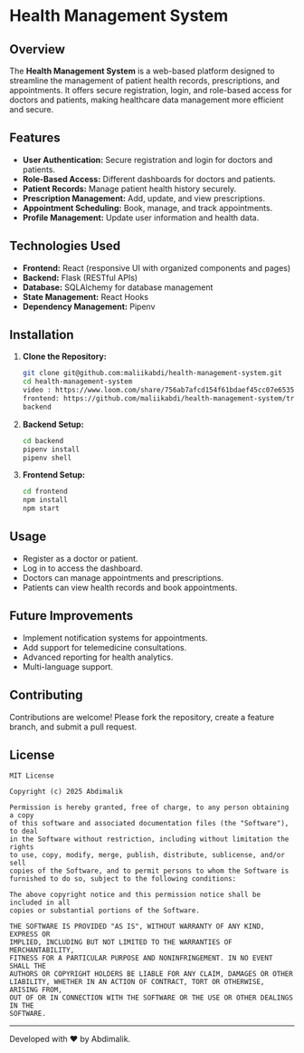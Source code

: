 # Health Management System

## Overview
The **Health Management System** is a web-based platform designed to streamline the management of patient health records, prescriptions, and appointments. It offers secure registration, login, and role-based access for doctors and patients, making healthcare data management more efficient and secure.

## Features
- **User Authentication:** Secure registration and login for doctors and patients.
- **Role-Based Access:** Different dashboards for doctors and patients.
- **Patient Records:** Manage patient health history securely.
- **Prescription Management:** Add, update, and view prescriptions.
- **Appointment Scheduling:** Book, manage, and track appointments.
- **Profile Management:** Update user information and health data.

## Technologies Used
- **Frontend:** React (responsive UI with organized components and pages)
- **Backend:** Flask (RESTful APIs)
- **Database:** SQLAlchemy for database management
- **State Management:** React Hooks
- **Dependency Management:** Pipenv


## Installation
1. **Clone the Repository:**
   ```bash
   git clone git@github.com:maliikabdi/health-management-system.git
   cd health-management-system
   video : https://www.loom.com/share/756ab7afcd154f61bdaef45cc07e6535?sid=731320ce-af5f-4cbc-9977-13745779edb5
   frontend: https://github.com/maliikabdi/health-management-system/tree/main/frontend
   backend
   ```

2. **Backend Setup:**
   ```bash
   cd backend
   pipenv install
   pipenv shell
   

3. **Frontend Setup:**
   ```bash
   cd frontend
   npm install
   npm start
   ```

## Usage
- Register as a doctor or patient.
- Log in to access the dashboard.
- Doctors can manage appointments and prescriptions.
- Patients can view health records and book appointments.

## Future Improvements
- Implement notification systems for appointments.
- Add support for telemedicine consultations.
- Advanced reporting for health analytics.
- Multi-language support.

## Contributing
Contributions are welcome! Please fork the repository, create a feature branch, and submit a pull request.

## License

```
MIT License

Copyright (c) 2025 Abdimalik

Permission is hereby granted, free of charge, to any person obtaining a copy
of this software and associated documentation files (the "Software"), to deal
in the Software without restriction, including without limitation the rights
to use, copy, modify, merge, publish, distribute, sublicense, and/or sell
copies of the Software, and to permit persons to whom the Software is
furnished to do so, subject to the following conditions:

The above copyright notice and this permission notice shall be included in all
copies or substantial portions of the Software.

THE SOFTWARE IS PROVIDED "AS IS", WITHOUT WARRANTY OF ANY KIND, EXPRESS OR
IMPLIED, INCLUDING BUT NOT LIMITED TO THE WARRANTIES OF MERCHANTABILITY,
FITNESS FOR A PARTICULAR PURPOSE AND NONINFRINGEMENT. IN NO EVENT SHALL THE
AUTHORS OR COPYRIGHT HOLDERS BE LIABLE FOR ANY CLAIM, DAMAGES OR OTHER
LIABILITY, WHETHER IN AN ACTION OF CONTRACT, TORT OR OTHERWISE, ARISING FROM,
OUT OF OR IN CONNECTION WITH THE SOFTWARE OR THE USE OR OTHER DEALINGS IN THE
SOFTWARE.
```

---
Developed with ❤️ by Abdimalik.

